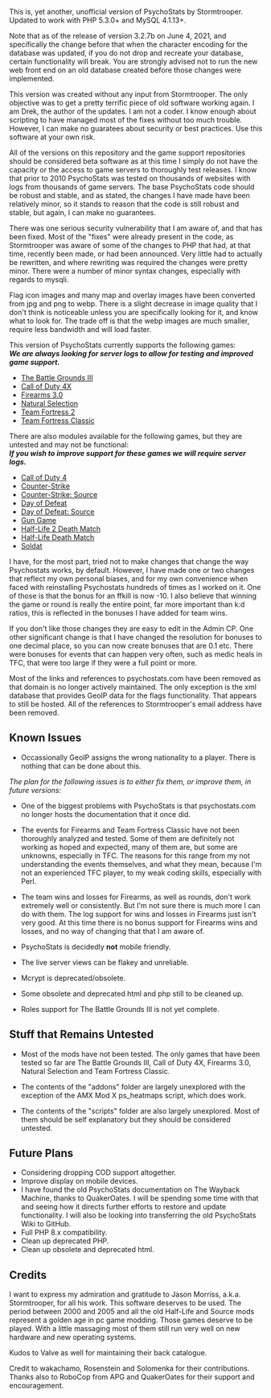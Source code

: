 This is, yet another, unofficial version of PsychoStats by Stormtrooper. Updated to work with PHP 5.3.0+ and MySQL 4.1.13+.

Note that as of the release of version 3.2.7b on June 4, 2021, and specifically the change before that when the character encoding for the database was updated, if you do not drop and recreate your database, certain functionality will break.  You are strongly advised not to run the new web front end on an old database created before those changes were implemented.

This version was created without any input from Stormtrooper. The only objective was to get a pretty terrific piece of old software working again. I am Drek, the author of the updates. I am not a coder. I know enough about scripting to have managed most of the fixes without too much trouble.  However, I can make no guaratees about security or best practices.  Use this software at your own risk.

All of the versions on this repository and the game support repositories should be considered beta software as at this time I simply do not have the capacity or the access to game servers to thoroughly test releases.  I know that prior to 2010 PsychoStats was tested on thousands of websites with logs from thousands of game servers.  The base PsychoStats code should be robust and stable, and as stated, the changes I have made have been relatively minor, so it stands to reason that the code is still robust and stable, but again, I can make no guarantees.

There was one serious security vulnerability that I am aware of, and that has been fixed.  Most of the "fixes" were already present in the code, as Stormtrooper was aware of some of the changes to PHP that had, at that time, recently been made, or had been announced. Very little had to actually be rewritten, and where rewriting was required the changes were pretty minor. There were a number of minor syntax changes, especially with regards to mysqli.

Flag icon images and many map and overlay images have been converted from jpg and png to webp.  There is a slight decrease in image quality that I don't think is noticeable unless you are specifically looking for it, and know what to look for.  The trade off is that the webp images are much smaller, require less bandwidth and will load faster.

This version of PsychoStats currently supports the following games:  
***We are always looking for server logs to allow for testing and improved game support.***

* [The Battle Grounds III](https://github.com/Drek282/ps_bg3 "The Battle Grounds III")
* [Call of Duty 4X](https://github.com/Drek282/ps_cod4x "Call of Duty 4X")
* [Firearms 3.0](https://github.com/Drek282/ps_firearms "Firearms 3.0")
* [Natural Selection](https://github.com/Drek282/ps_natural "Natural Selection")
* [Team Fortress 2](https://github.com/Drek282/ps_tf2 "Team Fortress 2")
* [Team Fortress Classic](https://github.com/Drek282/ps_tfc "Team Fortress Classic")


There are also modules available for the following games, but they are untested and may not be functional:  
***If you wish to improve support for these games we will require server logs.***

* [Call of Duty 4](https://github.com/Drek282/ps_cod4 "Call of Duty 4")
* [Counter-Strike](https://github.com/Drek282/ps_cstrike "Counter-Strike")
* [Counter-Strike: Source](https://github.com/Drek282/ps_cstrikes "Counter-Strike: Source")
* [Day of Defeat](https://github.com/Drek282/ps_dod "Day of Defeat")
* [Day of Defeat: Source](https://github.com/Drek282/ps_dods "Day of Defeat: Source")
* [Gun Game](https://github.com/Drek282/ps_gungame "Gun Game")
* [Half-Life 2 Death Match](https://github.com/Drek282/ps_hl2dm "Half-Life 2 Death Match")
* [Half-Life Death Match](https://github.com/Drek282/ps_hldm "Half-Life Death Match")
* [Soldat](https://github.com/Drek282/ps_soldat "Soldat")

I have, for the most part, tried not to make changes that change the way Psychostats works, by default. However, I have made one or two changes that reflect my own personal biases, and for my own convenience when faced with reinstalling Psychostats hundreds of times as I worked on it. One of those is that the bonus for an ffkill is now -10.  I also believe that winning the game or round is really the entire point, far more important than k:d ratios, this is reflected in the bonuses I have added for team wins.

If you don't like those changes they are easy to edit in the Admin CP.  One other significant change is that I have changed the resolution for bonuses to one decimal place, so you can now create bonuses that are 0.1 etc.  There were bonuses for events that can happen very often, such as medic heals in TFC, that were too large if they were a full point or more.

Most of the links and references to psychostats.com have been removed as that domain is no longer actively maintained.  The only exception is the xml database that provides GeoIP data for the flags functionality. That appears to still be hosted. All of the references to Stormtrooper's email address have been removed.


## **Known Issues**

* Occassionally GeoIP assigns the wrong nationality to a player. There is nothing that can be done about this.

*The plan for the following issues is to either fix them, or improve them, in future versions:*

* One of the biggest problems with PsychoStats is that psychostats.com no longer hosts the documentation that it once did.

* The events for Firearms and Team Fortress Classic have not been thoroughly analyzed and tested. Some of them are definitely not working as hoped and expected, many of them are, but some are unknowns, especially in TFC. The reasons for this range from my not understanding the events themselves, and what they mean, because I'm not an experienced TFC player, to my weak coding skills, especially with Perl.

* The team wins and losses for Firearms, as well as rounds, don't work extremely well or consistently.  But I'm not sure there is much more I can do with them.  The log support for wins and losses in Firearms just isn't very good.  At this time there is no bonus support for Firearms wins and losses, and no way of changing that that I am aware of.

* PsychoStats is decidedly **not** mobile friendly.

* The live server views can be flakey and unreliable.

* Mcrypt is deprecated/obsolete.

* Some obsolete and deprecated html and php still to be cleaned up.

* Roles support for The Battle Grounds III is not yet complete.


## **Stuff that Remains Untested**

* Most of the mods have not been tested.  The only games that have been tested so far are The Battle Grounds III, Call of Duty 4X, Firearms 3.0, Natural Selection and Team Fortress Classic.

* The contents of the "addons" folder are largely unexplored with the exception of the AMX Mod X ps_heatmaps script, which does work.

* The contents of the "scripts" folder are also largely unexplored.  Most of them should be self explanatory but they should be considered untested.


## **Future Plans**

* Considering dropping COD support altogether.
* Improve display on mobile devices.
* I have found the old PsychoStats documentation on The Wayback Machine, thanks to QuakerOates.  I will be spending some time with that and seeing how it directs further efforts to restore and update functionality.  I will also be looking into transferring the old PsychoStats Wiki to GitHub.
* Full PHP 8.x compatibility.
* Clean up deprecated PHP.
* Clean up obsolete and deprecated html.

## **Credits**

I want to express my admiration and gratitude to Jason Morriss, a.k.a. Stormtrooper, for all his work. This software deserves to be used. The period between 2000 and 2005 and all the old Half-Life and Source mods represent a golden age in pc game modding. Those games deserve to be played. With a little massaging most of them still run very well on new hardware and new operating systems.

Kudos to Valve as well for maintaining their back catalogue.

Credit to wakachamo, Rosenstein and Solomenka for their contributions.  Thanks also to RoboCop from APG and QuakerOates for their support and encouragement.
